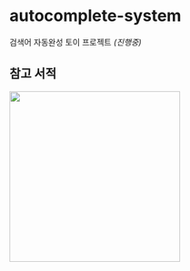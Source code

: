 # autocomplete-system
검색어 자동완성 토이 프로젝트 _(진행중)_

## 참고 서적

<image src="https://user-images.githubusercontent.com/98398243/230046697-567fb35e-b6d7-4125-8dfc-652a2aa643cd.png" width=300>
